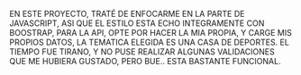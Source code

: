 EN ESTE PROYECTO, TRATÉ DE ENFOCARME EN LA PARTE DE JAVASCRIPT, ASI QUE EL ESTILO ESTA ECHO INTEGRAMENTE CON BOOSTRAP, PARA LA API, OPTE POR HACER LA MIA PROPIA, Y CARGE MIS PROPIOS DATOS, LA TEMATICA ELEGIDA ES UNA CASA DE DEPORTES. EL TIEMPO FUE TIRANO, Y NO PUSE REALIZAR ALGUNAS VALIDACIONES QUE ME HUBIERA GUSTADO, PERO BUE.. ESTA BASTANTE FUNCIONAL.